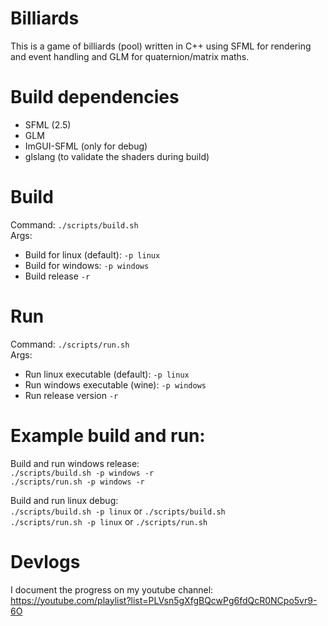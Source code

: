 # Billiards
This is a game of billiards (pool) written in C++ using SFML for rendering and event handling and GLM for quaternion/matrix maths.

# Build dependencies
- SFML (2.5)
- GLM
- ImGUI-SFML (only for debug)
- glslang (to validate the shaders during build)

# Build
Command: ```./scripts/build.sh```  
Args:
- Build for linux (default): ```-p linux```  
- Build for windows: ```-p windows```   
- Build release ```-r```  

# Run
Command: ```./scripts/run.sh```  
Args:
- Run linux executable (default): ```-p linux```  
- Run windows executable (wine): ```-p windows```   
- Run release version ```-r```  

# Example build and run:
Build and run windows release:   
```./scripts/build.sh -p windows -r```   
```./scripts/run.sh -p windows -r```   
   
Build and run linux debug:    
```./scripts/build.sh -p linux``` or  ```./scripts/build.sh```  
```./scripts/run.sh -p linux``` or ```./scripts/run.sh```   

# Devlogs
I document the progress on my youtube channel: https://youtube.com/playlist?list=PLVsn5gXfgBQcwPg6fdQcR0NCpo5vr9-6O 
